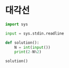 # 대각선

```python
import sys

input = sys.stdin.readline

def solution():
    N = int(input())
    print(2-N%2)

solution()
```

